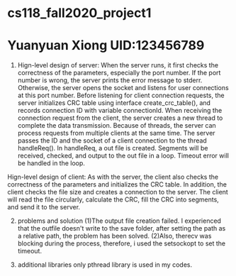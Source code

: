 # cs118_fall2020_project1
# Yuanyuan Xiong  UID:123456789

1. Hign-level design of server:
    When the server runs, it first checks the correctness of the parameters, 
  especially the port number. If the port number is wrong, the server prints the error message to
  stderr. Otherwise, the server opens the socket and listens for user connections at this port
  number. Before listening for client connection requests, the server initializes CRC table using
  interface create_crc_table(), and records connection ID with variable connectionId. When receiving
  the connection request from the client, the server creates a new thread to complete the data
  transmission. Because of threads, the server can process requests from multiple clients at the
  same time. The server passes the ID and the socket of a client connection to the thread handleReq().
  In handleReq, a out file is created. Segments will be received, checked, and output to the out file
  in a loop. Timeout error will be handled in the loop.
  
  Hign-level design of client:
    As with the server, the client also checks the correctness of the parameters and initializes the
  CRC table. In addition, the client checks the file size and creates a connection to the server.
  The client will read the file circularly, calculate the CRC, fill the CRC into segments, and send
  it to the server.
  
2. problems and solution
    (1)The output file creation failed. I experienced that the outfile doesn't write to the save folder,
    after setting the path as a relative path, the problem has been solved.
    (2)Also, therecv was blocking during the process, therefore, i used the setsockopt to set the timeout.
    
3. additional libraries
     only pthread library is used in my codes.
